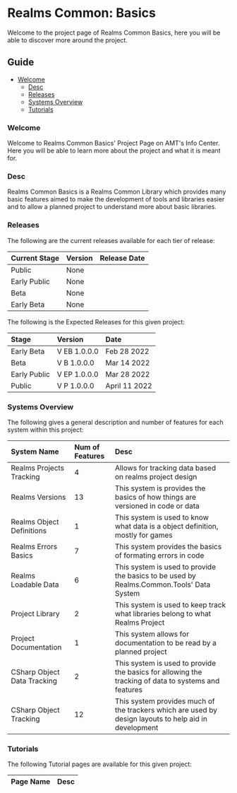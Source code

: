 [Page Current]:https://github.com/Ancient-Majik-Tech/AMT-Info-Center/blob/main/Projects/Common/RC%20Basics.md

[Sec Welcome]:https://github.com/Ancient-Majik-Tech/AMT-Info-Center/blob/main/Projects/Common/RC%20Basics.md#
[Sec Desc]:https://github.com/Ancient-Majik-Tech/AMT-Info-Center/blob/main/Projects/Common/RC%20Basics.md#desc
[Sec Releases]:https://github.com/Ancient-Majik-Tech/AMT-Info-Center/blob/main/Projects/Common/RC%20Basics.md#releases
[Sec SysOverview]:https://github.com/Ancient-Majik-Tech/AMT-Info-Center/blob/main/Projects/Common/RC%20Basics.md#system-overview
[Sec Tutorials]:https://github.com/Ancient-Majik-Tech/AMT-Info-Center/blob/main/Projects/Common/RC%20Basics.md#tutorials

# Realms Common: Basics

Welcome to the project page of Realms Common Basics, here you will be able to discover more around the project.

## Guide

- [Welcome][Sec Welcome]
	- [Desc][Sec Desc]
	- [Releases][Sec Releases]
	- [Systems Overview][Sec SysOverview]
	- [Tutorials][Sec Tutorials]

### Welcome

Welcome to Realms Common Basics' Project Page on AMT's Info Center. Here you will be able to learn more about the project and what it is meant for.

### Desc

Realms Common Basics is a Realms Common Library which provides many basic features aimed to make the development of tools and libraries easier and to allow a planned project to understand more about basic libraries.

### Releases

The following are the current releases available for each tier of release:

|Current Stage|Version|Release Date|
|:---|:---|:---|
|Public|None||
|Early Public|None||
|Beta|None||
|Early Beta|None||


The following is the Expected Releases for this given project:

|Stage|Version|Date|
|:---|:---|:---|
|Early Beta|V EB 1.0.0.0|Feb 28 2022|
|Beta|V B 1.0.0.0|Mar 14 2022|
|Early Public|V EP 1.0.0.0|Mar 28 2022|
|Public|V P 1.0.0.0|April 11 2022|

### Systems Overview

The following gives a general description and number of features for each system within this project:

|System Name|Num of Features|Desc|
|:---|:---|:---|
|Realms Projects Tracking|4|Allows for tracking data based on realms project design|
|Realms Versions|13|This system is provides the basics of how things are versioned in code or data|
|Realms Object Definitions|1|This system is used to know what data is a object definition, mostly for games|
|Realms Errors Basics|7|This system provides the basics of formating errors in code|
|Realms Loadable Data|6|This system is used to provide the basics to be used by Realms.Common.Tools' Data System|
|Project Library|2|This system is used to keep track what libraries belong to what Realms Project|
|Project Documentation|1|This system allows for documentation to be read by a planned project|
|CSharp Object Data Tracking|2|This system is used to provide the basics for allowing the tracking of data to systems and features|
|CSharp Object Tracking|12|This system provides much of the trackers which are used by design layouts to help aid in development|

### Tutorials

The following Tutorial pages are available for this given project:

|Page Name|Desc|
|:---|:---|
